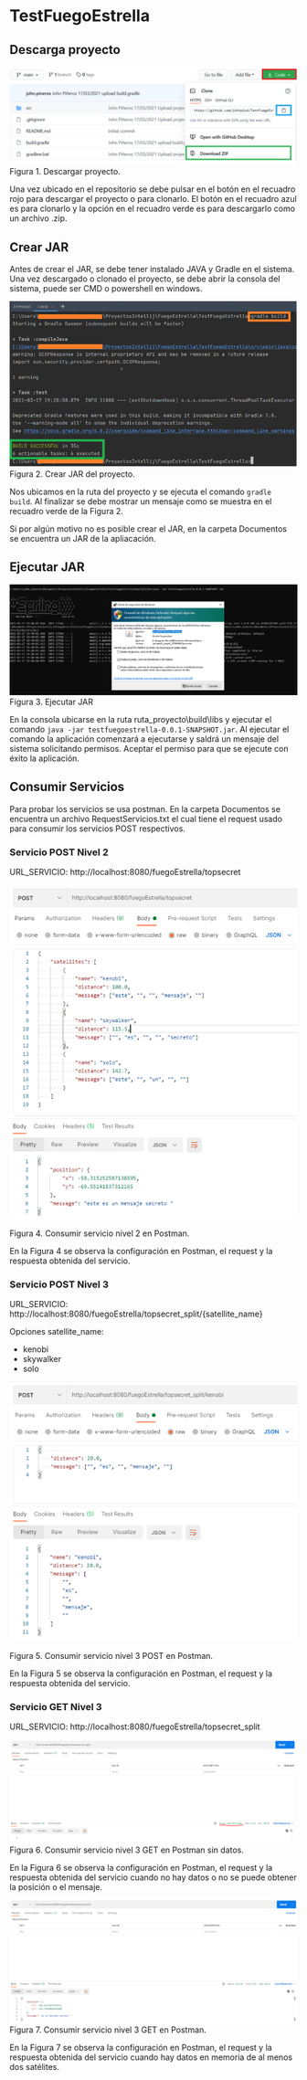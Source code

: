 # TestFuegoEstrella
## Descarga proyecto
![Con titulo](Documentos/Descargar.png "titulo")
Figura 1. Descargar proyecto.

Una vez ubicado en el repositorio se debe pulsar en el botón en el recuadro rojo para descargar el proyecto o para clonarlo.
El botón en el recuadro azul es para clonarlo y la opción en el recuadro verde es para descargarlo como un archivo .zip.

## Crear JAR
Antes de crear el JAR, se debe tener instalado JAVA y Gradle en el sistema. Una vez descargado o clonado el proyecto, se debe abrir la consola del sistema, puede ser CMD o powershell en windows.

![Con titulo](Documentos/EjecutarBuild.png "titulo")
Figura 2. Crear JAR del proyecto.

Nos ubicamos en la ruta del proyecto y se ejecuta el comando `gradle build`. Al finalizar se debe mostrar un mensaje como se muestra en el recuadro verde de la Figura 2.

Si por algún motivo no es posible crear el JAR, en la carpeta Documentos se encuentra un JAR de la apliacación.

## Ejecutar JAR
![Con titulo](Documentos/EjecutarJar.PNG "titulo")
Figura 3. Ejecutar JAR

En la consola ubicarse en la ruta ruta_proyecto\build\libs y ejecutar el comando `java -jar testfuegoestrella-0.0.1-SNAPSHOT.jar`. Al ejecutar el comando la aplicación comenzará a ejecutarse y saldrá un mensaje del sistema solicitando permisos. Aceptar el permiso para que se ejecute con éxito la aplicación.

## Consumir Servicios
Para probar los servicios se usa postman. En la carpeta Documentos se encuentra un archivo RequestServicios.txt el cual tiene el request usado para consumir los servicios POST respectivos.

### Servicio POST Nivel 2
URL_SERVICIO: http://localhost:8080/fuegoEstrella/topsecret

![Con titulo](Documentos/ConsumirServicioNivel2.PNG "titulo")

Figura 4. Consumir servicio nivel 2 en Postman.

En la Figura 4 se observa la configuración en Postman, el request y la respuesta obtenida del servicio.

### Servicio POST Nivel 3
URL_SERVICIO: http://localhost:8080/fuegoEstrella/topsecret_split/{satellite_name}

Opciones satellite_name:
- kenobi
- skywalker
- solo

![Con titulo](Documentos/ConsumirServicioNivel3Post.PNG "titulo")

Figura 5. Consumir servicio nivel 3 POST en Postman.

En la Figura 5 se observa la configuración en Postman, el request y la respuesta obtenida del servicio.

### Servicio GET Nivel 3
URL_SERVICIO: http://localhost:8080/fuegoEstrella/topsecret_split

![Con titulo](Documentos/ConsumirServicioNivel3Get1.PNG "titulo")
Figura 6. Consumir servicio nivel 3 GET en Postman sin datos.

En la Figura 6 se observa la configuración en Postman, el request y la respuesta obtenida del servicio cuando no hay datos o no se puede obtener la posición o el mensaje.

![Con titulo](Documentos/ConsumirServicioNivel3GetOk.PNG "titulo")
Figura 7. Consumir servicio nivel 3 GET en Postman.

En la Figura 7 se observa la configuración en Postman, el request y la respuesta obtenida del servicio cuando hay datos en memoria de al menos dos satélites.
 
